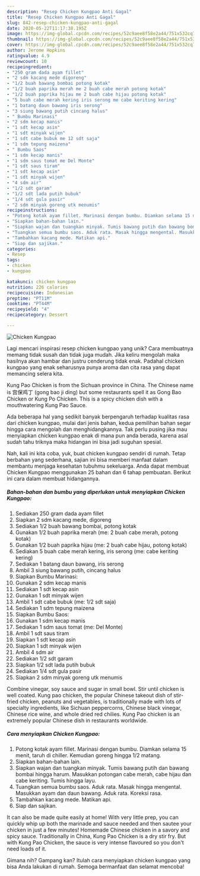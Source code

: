 ```yaml
---
description: "Resep Chicken Kungpao Anti Gagal"
title: "Resep Chicken Kungpao Anti Gagal"
slug: 842-resep-chicken-kungpao-anti-gagal
date: 2020-05-22T11:17:38.195Z
image: https://img-global.cpcdn.com/recipes/52c9aee8f58e2a44/751x532cq70/chicken-kungpao-foto-resep-utama.jpg
thumbnail: https://img-global.cpcdn.com/recipes/52c9aee8f58e2a44/751x532cq70/chicken-kungpao-foto-resep-utama.jpg
cover: https://img-global.cpcdn.com/recipes/52c9aee8f58e2a44/751x532cq70/chicken-kungpao-foto-resep-utama.jpg
author: Jerome Hopkins
ratingvalue: 4.9
reviewcount: 10
recipeingredient:
- "250 gram dada ayam fillet"
- "2 sdm kacang mede digoreng"
- "1/2 buah bawang bombai potong kotak"
- "1/2 buah paprika merah me 2 buah cabe merah potong kotak"
- "1/2 buah paprika hijau me 2 buah cabe hijau potong kotak"
- "5 buah cabe merah kering iris serong me cabe keriting kering"
- "1 batang daun bawang iris serong"
- "3 siung bawang putih cincang halus"
- " Bumbu Marinasi"
- "2 sdm kecap manis"
- "1 sdt kecap asin"
- "1 sdt minyak wijen"
- "1 sdt cabe bubuk me 12 sdt saja"
- "1 sdm tepung maizena"
- " Bumbu Saos"
- "1 sdm kecap manis"
- "1 sdm saus tomat me Del Monte"
- "1 sdt saus tiram"
- "1 sdt kecap asin"
- "1 sdt minyak wijen"
- "4 sdm air"
- "1/2 sdt garam"
- "1/2 sdt lada putih bubuk"
- "1/4 sdt gula pasir"
- "2 sdm minyak goreng utk menumis"
recipeinstructions:
- "Potong kotak ayam fillet. Marinasi dengan bumbu. Diamkan selama 15 menit, taruh di chiller. Kemudian goreng hingga 1/2 matang."
- "Siapkan bahan-bahan lain."
- "Siapkan wajan dan tuangkan minyak. Tumis bawang putih dan bawang bombai hingga harum. Masukkan potongan cabe merah, cabe hijau dan cabe keriting. Tumis hingga layu."
- "Tuangkan semua bumbu saos. Aduk rata. Masak hingga mengental. Masukkan ayam dan daun bawang. Aduk rata. Koreksi rasa."
- "Tambahkan kacang mede. Matikan api."
- "Siap dan sajikan."
categories:
- Resep
tags:
- chicken
- kungpao

katakunci: chicken kungpao 
nutrition: 226 calories
recipecuisine: Indonesian
preptime: "PT11M"
cooktime: "PT44M"
recipeyield: "4"
recipecategory: Dessert

---
```



![Chicken Kungpao](https://img-global.cpcdn.com/recipes/52c9aee8f58e2a44/751x532cq70/chicken-kungpao-foto-resep-utama.jpg)

Lagi mencari inspirasi resep chicken kungpao yang unik? Cara membuatnya memang tidak susah dan tidak juga mudah. Jika keliru mengolah maka hasilnya akan hambar dan justru cenderung tidak enak. Padahal chicken kungpao yang enak seharusnya punya aroma dan cita rasa yang dapat memancing selera kita.

Kung Pao Chicken is from the Sichuan province in China. The Chinese name is 宫保鸡丁 (gong bao ji ding) but some restaurants spell it as Gong Bao Chicken or Kung Po Chicken. This is a spicy chicken dish with a mouthwatering Kung Pao Sauce.

Ada beberapa hal yang sedikit banyak berpengaruh terhadap kualitas rasa dari chicken kungpao, mulai dari jenis bahan, kedua pemilihan bahan segar hingga cara mengolah dan menghidangkannya. Tak perlu pusing jika mau menyiapkan chicken kungpao enak di mana pun anda berada, karena asal sudah tahu triknya maka hidangan ini bisa jadi suguhan spesial.


Nah, kali ini kita coba, yuk, buat chicken kungpao sendiri di rumah. Tetap berbahan yang sederhana, sajian ini bisa memberi manfaat dalam membantu menjaga kesehatan tubuhmu sekeluarga. Anda dapat membuat Chicken Kungpao menggunakan 25 bahan dan 6 tahap pembuatan. Berikut ini cara dalam membuat hidangannya.

<!--inarticleads1-->

##### Bahan-bahan dan bumbu yang diperlukan untuk menyiapkan Chicken Kungpao:

1. Sediakan 250 gram dada ayam fillet
1. Siapkan 2 sdm kacang mede, digoreng
1. Sediakan 1/2 buah bawang bombai, potong kotak
1. Gunakan 1/2 buah paprika merah (me: 2 buah cabe merah, potong kotak)
1. Gunakan 1/2 buah paprika hijau (me: 2 buah cabe hijau, potong kotak)
1. Sediakan 5 buah cabe merah kering, iris serong (me: cabe keriting kering)
1. Sediakan 1 batang daun bawang, iris serong
1. Ambil 3 siung bawang putih, cincang halus
1. Siapkan  Bumbu Marinasi:
1. Gunakan 2 sdm kecap manis
1. Sediakan 1 sdt kecap asin
1. Gunakan 1 sdt minyak wijen
1. Ambil 1 sdt cabe bubuk (me: 1/2 sdt saja)
1. Sediakan 1 sdm tepung maizena
1. Siapkan  Bumbu Saos:
1. Gunakan 1 sdm kecap manis
1. Sediakan 1 sdm saus tomat (me: Del Monte)
1. Ambil 1 sdt saus tiram
1. Siapkan 1 sdt kecap asin
1. Siapkan 1 sdt minyak wijen
1. Ambil 4 sdm air
1. Sediakan 1/2 sdt garam
1. Siapkan 1/2 sdt lada putih bubuk
1. Sediakan 1/4 sdt gula pasir
1. Siapkan 2 sdm minyak goreng utk menumis


Combine vinegar, soy sauce and sugar in small bowl. Stir until chicken is well coated. Kung pao chicken, the popular Chinese takeout dish of stir-fried chicken, peanuts and vegetables, is traditionally made with lots of specialty ingredients, like Sichuan peppercorns, Chinese black vinegar, Chinese rice wine, and whole dried red chilies. Kung Pao chicken is an extremely popular Chinese dish in restaurants worldwide. 

<!--inarticleads2-->

##### Cara menyiapkan Chicken Kungpao:

1. Potong kotak ayam fillet. Marinasi dengan bumbu. Diamkan selama 15 menit, taruh di chiller. Kemudian goreng hingga 1/2 matang.
1. Siapkan bahan-bahan lain.
1. Siapkan wajan dan tuangkan minyak. Tumis bawang putih dan bawang bombai hingga harum. Masukkan potongan cabe merah, cabe hijau dan cabe keriting. Tumis hingga layu.
1. Tuangkan semua bumbu saos. Aduk rata. Masak hingga mengental. Masukkan ayam dan daun bawang. Aduk rata. Koreksi rasa.
1. Tambahkan kacang mede. Matikan api.
1. Siap dan sajikan.


It can also be made quite easily at home! With very little prep, you can quickly whip up both the marinade and sauce needed and then sautee your chicken in just a few minutes! Homemade Chinese chicken in a savory and spicy sauce. Traditionally in China, Kung Pao Chicken is a dry stir fry. But with Kung Pao Chicken, the sauce is very intense flavoured so you don&#39;t need loads of it. 

Gimana nih? Gampang kan? Itulah cara menyiapkan chicken kungpao yang bisa Anda lakukan di rumah. Semoga bermanfaat dan selamat mencoba!
